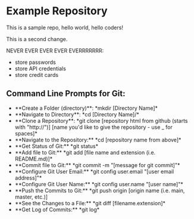 # Example Repository
This is a sample repo, hello world, hello coders!

This is a second change.

NEVER EVER EVER EVER EVERRRRRRR:
<ul>
	<li>store passwords</li>
	<li>store API credentials</li>
	<li>store credit cards</li>
</ul>

## Command Line Prompts for Git:
<ul>
<li>**Create a Folder (directory)**: *mkdir [Directory Name]*</li>
<li>**Navigate to Directory**: *cd [Directory Name]/*</li>
<li>**Clone a Repository**: *git clone [repository html from github (starts with "http://")] [name you'd like to give the repository - use _ for spaces]*</li>
<li>**Navigate to the Repository:** *cd [repository name from above]*</li>
<li>**Get Status of Git:** *git status*</li>
<li>**Add file to Git:** *git add [file name and extension (i.e. README.md)]*</li>
<li>**Commit file to Git:** *git commit -m "[message for git commit]"*</li>
<li>**Configure Git User Email:** *git config user.email "[user email address]"* </li>
<li>**Configure Git User Name:** *git config user.name "[user name]"*</li>
<li>**Push the Commits to Git:** *git push origin [origin name (i.e. main, master, etc.)]</li>
<li>**See the Changes to a File:** *git diff [filename.extension]*</li>
<li>**Get Log of Commits:** *git log*</li>

